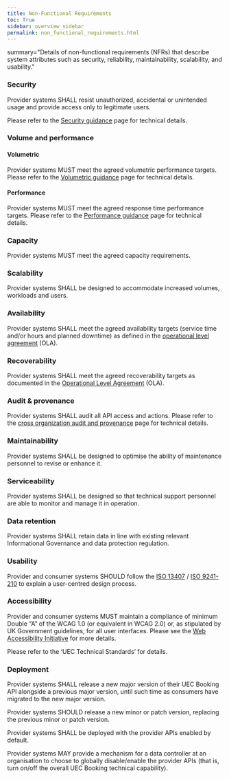 ```yaml
---
title: Non-Functional Requirements
toc: True
sidebar: overview_sidebar
permalink: non_functional_requirements.html
---
```


summary="Details of non-functional requirements (NFRs) that describe system attributes such as security, reliability, maintainability, scalability, and usability."

### Security 
Provider systems SHALL resist unauthorized, accidental or unintended usage and provide access only to legitimate users. 

Please refer to the [Security guidance](security_guidance.html) page for technical details. 

### Volume and performance 

 #### Volumetric 
 Provider systems MUST meet the agreed volumetric performance targets. 
 Please refer to the [Volumetric guidance](volumetric_guidance.html) page for technical details. 

 #### Performance 
 Provider systems MUST meet the agreed response time performance targets. 
 Please refer to the [Performance guidance](performance_guidance.html) page for technical details. 

### Capacity 
Provider systems MUST meet the agreed capacity requirements. 

### Scalability 
Provider systems SHALL be designed to accommodate increased volumes, workloads and users. 

### Availability 
Provider systems SHALL meet the agreed availability targets (service time and/or hours and planned downtime) as defined in the [operational level agreement](ola.html) (OLA). 

### Recoverability 
Provider systems SHALL meet the agreed recoverability targets as documented in the [Operational Level Agreement](ola.html) (OLA). 

### Audit & provenance 
Provider systems SHALL audit all API access and actions. 
Please refer to the [cross organization audit and provenance](audit.html) page for technical details. 

### Maintainability 
Provider systems SHALL be designed to optimise the ability of maintenance personnel to revise or enhance it. 

### Serviceability 
Provider systems SHALL be designed so that technical support personnel are able to monitor and manage it in operation. 

### Data retention 
Provider systems SHALL retain data in line with existing relevant Informational Governance and data protection regulation. 

### Usability 
Provider and consumer systems SHOULD follow the [ISO 13407](https://www.iso.org/standard/21197.html) / [ISO 9241-210](https://www.iso.org/standard/52075.html) to explain a user-centred design process. 

### Accessibility 
Provider and consumer systems MUST maintain a compliance of minimum Double “A” of the WCAG 1.0 (or equivalent in WCAG 2.0) or, as stipulated by UK Government guidelines, for all user interfaces. Please see the [Web Accessibility Initiative](https://www.w3.org/WAI/) for more details. 

Please refer to the ‘UEC Technical Standards’ for details. 

### Deployment 
Provider systems SHALL release a new major version of their UEC Booking API alongside a previous major version, until such time as consumers have migrated to the new major version. 

Provider systems SHOULD release a new minor or patch version, replacing the previous minor or patch version. 

Provider systems SHALL be deployed with the provider APIs enabled by default. 

Provider systems MAY provide a mechanism for a data controller at an organisation to choose to globally disable/enable the provider APIs (that is, turn on/off the overall UEC Booking technical capability). 
